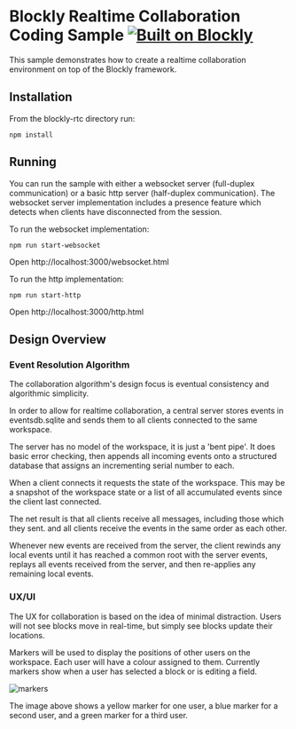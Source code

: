 # Blockly Realtime Collaboration Coding Sample [![Built on Blockly](https://tinyurl.com/built-on-blockly)](https://github.com/google/blockly)
This sample demonstrates how to create a realtime collaboration environment on top of the Blockly framework.

## Installation
From the blockly-rtc directory run:

```npm install```

## Running
You can run the sample with either a websocket server (full-duplex communication) or a basic http server (half-duplex communication). The websocket server implementation includes a presence feature which detects when clients have disconnected from the session.

To run the websocket implementation:

```npm run start-websocket```

Open http://localhost:3000/websocket.html

To run the http implementation:

```npm run start-http```

Open http://localhost:3000/http.html


## Design Overview

### Event Resolution Algorithm

The collaboration algorithm's design focus is eventual consistency and algorithmic simplicity.

In order to allow for realtime collaboration, a central server stores events in eventsdb.sqlite and sends them to all clients connected to the same workspace.

The server has no model of the workspace, it is just a 'bent pipe'. It does basic error checking, then appends all incoming events onto a structured database that assigns an incrementing serial number to each.

When a client connects it requests the state of the workspace. This may be a snapshot of the workspace state or a list of all accumulated events since the client last connected.

The net result is that all clients receive all messages, including those which they sent.
and all clients receive the events in the same order as each other.

Whenever new events are received from the server, the client rewinds any local events until it has
reached a common root with the server events, replays all events received from the server, and then re-applies any remaining local events.

### UX/UI

The UX for collaboration is based on the idea of minimal distraction. Users will not see blocks move in real-time, but simply see blocks update their locations.

Markers will be used to display the positions of other users on the workspace. Each user will have a colour assigned to them. Currently markers show when a user has selected a block or is editing a field.

![markers](https://raw.githubusercontent.com/google/blockly-samples/master/blockly-rtc/markers.png)

The image above shows a yellow marker for one user, a blue marker for a second user, and a green marker for a third user.
